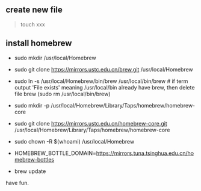 ## create new file

> touch xxx

## install homebrew

- sudo mkdir /usr/local/Homebrew

- sudo git clone https://mirrors.ustc.edu.cn/brew.git /usr/local/Homebrew

- sudo ln -s /usr/local/Homebrew/bin/brew /usr/local/bin/brew # if term output 'File exists' meaning /usr/local/bin already have brew, then delete file brew (sudo rm /usr/local/bin/brew)

- sudo mkdir -p /usr/local/Homebrew/Library/Taps/homebrew/homebrew-core

- sudo git clone https://mirrors.ustc.edu.cn/homebrew-core.git /usr/local/Homebrew/Library/Taps/homebrew/homebrew-core

- sudo chown -R $(whoami) /usr/local/Homebrew

- HOMEBREW_BOTTLE_DOMAIN=https://mirrors.tuna.tsinghua.edu.cn/homebrew-bottles

- brew update

have fun.
